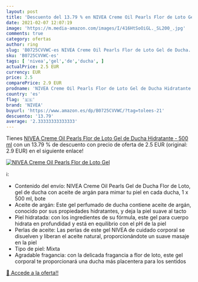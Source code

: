 ```yaml
---
layout: post
title: 'Descuento del 13.79 % en NIVEA Creme Oil Pearls Flor de Loto Gel '
date: 2021-02-07 12:07:19
image: 'https://m.media-amazon.com/images/I/416HtSoOiGL._SL200_.jpg'
comments: true
category: ofertas
author: ring
slug: 'B0725CVVWC-es NIVEA Creme Oil Pearls Flor de Loto Gel de Ducha...'
sku: 'B0725CVVWC-es'
tags: [ 'nivea','gel','de','ducha', ]
actualPrice: 2.5 EUR
currency: EUR
price: 2.5
comparePrice: 2.9 EUR
prodname: 'NIVEA Creme Oil Pearls Flor de Loto Gel de Ducha Hidratante - 500 ml'
country: 'es'
flag: '🇪🇸'
brand: 'NIVEA'
buyurl: 'https://www.amazon.es/dp/B0725CVVWC/?tag=tolees-21'
descuento: '13.79'
average: '2.33333333333333'
---
```


Tienes [NIVEA Creme Oil Pearls Flor de Loto Gel de Ducha Hidratante - 500 ml](https://www.amazon.es/dp/B0725CVVWC/?tag=tolees-21) con un 13.79 % de descuento con precio de oferta de 2.5 EUR (original: 2.9 EUR) en el siguiente enlace!

[![NIVEA Creme Oil Pearls Flor de Loto Gel ](https://m.media-amazon.com/images/I/416HtSoOiGL._SL200_.jpg)](https://www.amazon.es/dp/B0725CVVWC/?tag=tolees-21)

ℹ️:

- Contenido del envío: NIVEA Creme Oil Pearls Gel de Ducha Flor de Loto, gel de ducha con aceite de argán para mimar tu piel en cada ducha, 1 x 500 ml, bote
- Aceite de argán: Este gel perfumado de ducha contiene aceite de argán, conocido por sus propiedades hidratantes, y deja la piel suave al tacto
- Piel hidratada: con los ingredientes de su fórmula, este gel para cuerpo hidrata en profundidad y está en equilibrio con el pH de la piel
- Perlas de aceite: Las perlas de este gel NIVEA de cuidado corporal se disuelven y liberan el aceite natural, proporcionándote un suave masaje en la piel
- Tipo de piel: Mixta
- Agradable fragancia: con la delicada fragancia a flor de loto, este gel corporal te proporcionará una ducha más placentera para los sentidos

[🛒 Accede a la oferta!!](https://www.amazon.es/dp/B0725CVVWC/?tag=tolees-21)
